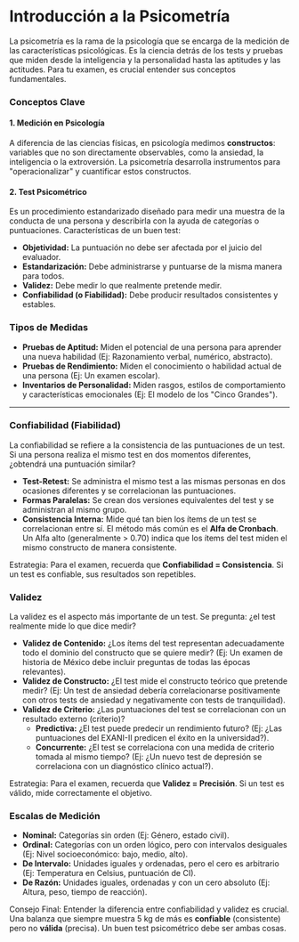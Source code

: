 # Introducción a la Psicometría

La psicometría es la rama de la psicología que se encarga de la medición de las características psicológicas. Es la ciencia detrás de los tests y pruebas que miden desde la inteligencia y la personalidad hasta las aptitudes y las actitudes. Para tu examen, es crucial entender sus conceptos fundamentales.

### Conceptos Clave

#### 1. **Medición en Psicología**
A diferencia de las ciencias físicas, en psicología medimos **constructos**: variables que no son directamente observables, como la ansiedad, la inteligencia o la extroversión. La psicometría desarrolla instrumentos para "operacionalizar" y cuantificar estos constructos.

#### 2. **Test Psicométrico**
Es un procedimiento estandarizado diseñado para medir una muestra de la conducta de una persona y describirla con la ayuda de categorías o puntuaciones. Características de un buen test:
- **Objetividad:** La puntuación no debe ser afectada por el juicio del evaluador.
- **Estandarización:** Debe administrarse y puntuarse de la misma manera para todos.
- **Validez:** Debe medir lo que realmente pretende medir.
- **Confiabilidad (o Fiabilidad):** Debe producir resultados consistentes y estables.

### Tipos de Medidas

- **Pruebas de Aptitud:** Miden el potencial de una persona para aprender una nueva habilidad (Ej: Razonamiento verbal, numérico, abstracto).
- **Pruebas de Rendimiento:** Miden el conocimiento o habilidad actual de una persona (Ej: Un examen escolar).
- **Inventarios de Personalidad:** Miden rasgos, estilos de comportamiento y características emocionales (Ej: El modelo de los "Cinco Grandes").

---

### Confiabilidad (Fiabilidad)

La confiabilidad se refiere a la consistencia de las puntuaciones de un test. Si una persona realiza el mismo test en dos momentos diferentes, ¿obtendrá una puntuación similar?

- **Test-Retest:** Se administra el mismo test a las mismas personas en dos ocasiones diferentes y se correlacionan las puntuaciones.
- **Formas Paralelas:** Se crean dos versiones equivalentes del test y se administran al mismo grupo.
- **Consistencia Interna:** Mide qué tan bien los ítems de un test se correlacionan entre sí. El método más común es el **Alfa de Cronbach**. Un Alfa alto (generalmente > 0.70) indica que los ítems del test miden el mismo constructo de manera consistente.

Estrategia: Para el examen, recuerda que **Confiabilidad = Consistencia**. Si un test es confiable, sus resultados son repetibles.

### Validez

La validez es el aspecto más importante de un test. Se pregunta: ¿el test realmente mide lo que dice medir?

- **Validez de Contenido:** ¿Los ítems del test representan adecuadamente todo el dominio del constructo que se quiere medir? (Ej: Un examen de historia de México debe incluir preguntas de todas las épocas relevantes).
- **Validez de Constructo:** ¿El test mide el constructo teórico que pretende medir? (Ej: Un test de ansiedad debería correlacionarse positivamente con otros tests de ansiedad y negativamente con tests de tranquilidad).
- **Validez de Criterio:** ¿Las puntuaciones del test se correlacionan con un resultado externo (criterio)?
  - **Predictiva:** ¿El test puede predecir un rendimiento futuro? (Ej: ¿Las puntuaciones del EXANI-II predicen el éxito en la universidad?).
  - **Concurrente:** ¿El test se correlaciona con una medida de criterio tomada al mismo tiempo? (Ej: ¿Un nuevo test de depresión se correlaciona con un diagnóstico clínico actual?).

Estrategia: Para el examen, recuerda que **Validez = Precisión**. Si un test es válido, mide correctamente el objetivo.

### Escalas de Medición

- **Nominal:** Categorías sin orden (Ej: Género, estado civil).
- **Ordinal:** Categorías con un orden lógico, pero con intervalos desiguales (Ej: Nivel socioeconómico: bajo, medio, alto).
- **De Intervalo:** Unidades iguales y ordenadas, pero el cero es arbitrario (Ej: Temperatura en Celsius, puntuación de CI).
- **De Razón:** Unidades iguales, ordenadas y con un cero absoluto (Ej: Altura, peso, tiempo de reacción).

Consejo Final: Entender la diferencia entre confiabilidad y validez es crucial. Una balanza que siempre muestra 5 kg de más es **confiable** (consistente) pero no **válida** (precisa). Un buen test psicométrico debe ser ambas cosas.
